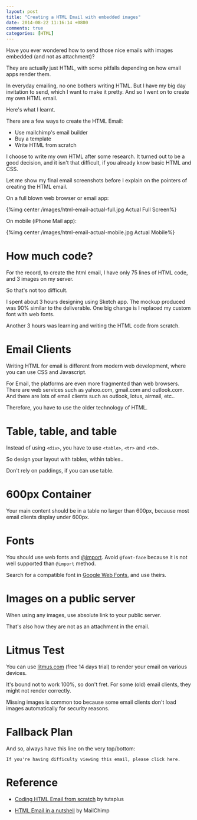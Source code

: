 ```yaml
---
layout: post
title: "Creating a HTML Email with embedded images"
date: 2014-08-22 11:16:14 +0800
comments: true
categories: [HTML]
---
```


Have you ever wondered how to send those nice emails with images embedded (and not as attachment)?

They are actually just HTML, with some pitfalls depending on how email apps render them.

In everyday emailing, no one bothers writing HTML. But I have my big day invitation to send, which I want to make it pretty. And so I went on to create my own HTML email.

Here's what I learnt.

<!-- more -->

There are a few ways to create the HTML Email:

- Use mailchimp's email builder
- Buy a template
- Write HTML from scratch

I choose to write my own HTML after some research. It turned out to be a good decision, and it isn't that difficult, if you already know basic HTML and CSS.

Let me show my final email screenshots before I explain on the pointers of creating the HTML email.

On a full blown web browser or email app:

{%img center /images/html-email-actual-full.jpg Actual Full Screen%}

On mobile (iPhone Mail app):

{%img center /images/html-email-actual-mobile.jpg Actual Mobile%}


# How much code?

For the record, to create the html email, I have only 75 lines of HTML code, and 3 images on my server.

So that's not too difficult.

I spent about 3 hours designing using Sketch app. The mockup produced was 90% similar to the deliverable. One big change is I replaced my custom font with web fonts. 

Another 3 hours was learning and writing the HTML code from scratch.


# Email Clients

Writing HTML for email is different from modern web development, where you can use CSS and Javascript. 

For Email, the platforms are even more fragmented than web browsers. There are web services such as yahoo.com, gmail.com and outlook.com. And there are lots of email clients such as outlook, lotus, airmail, etc..

Therefore, you have to use the older technology of HTML.


# Table, table, and table

Instead of using `<div>`, you have to use `<table>`, `<tr>` and `<td>`.

So design your layout with tables, within tables.. 

Don't rely on paddings, if you can use table.


# 600px Container

Your main content should be in a table no larger than 600px, because most email clients display under 600px.

# Fonts

You should use web fonts and [@import](https://www.campaignmonitor.com/blog/post/3897/using-web-fonts-in-email). Avoid `@font-face` because it is not well supported than `@import` method.

Search for a compatible font in [Google Web Fonts](http://www.google.com/fonts), and use theirs. 


# Images on a public server

When using any images, use absolute link to your public server.

That's also how they are not as an attachment in the email.


# Litmus Test

You can use [litmus.com](http://litmus.com) (free 14 days trial) to render your email on various devices.

It's bound not to work 100%, so don't fret. For some (old) email clients, they might not render correctly.

Missing images is common too because some email clients don't load images automatically for security reasons.


# Fallback Plan

And so, always have this line on the very top/bottom:

`If you're having difficulty viewing this email, please click here.`


# Reference

- [Coding HTML Email from scratch](http://webdesign.tutsplus.com/articles/build-an-html-email-template-from-scratch--webdesign-12770) by tutsplus

- [HTML Email in a nutshell](http://kb.mailchimp.com/article/how-to-code-html-emails/) by MailChimp
